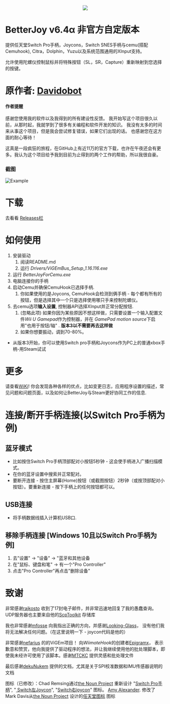 <div align=center><img src="https://oscimg.oschina.net/oscnet/up-1xhr7zmon7atri87vn4j7fcouoltlpvh"/></div>

# BetterJoy v6.4α 非官方自定版本

提供任天堂Switch Pro手柄，Joycons，Switch SNES手柄与cemu(搭配Cemuhook), Citra，Dolphin，Yuzu以及系统范围通用的XInput支持。

允许使用陀螺仪控制鼠标并将特殊按钮（SL，SR，Capture）重新映射到您选择的按键。

# 原作者: [Davidobot](https://github.com/Davidobot)

#### 作者提醒
感谢您使用我的软件以及我得到的所有建设性反馈。 我开始写这个项目很久以前，从那时起，我就学到了很多有关编程和软件开发的知识。 我没有太多的时间来从事这个项目，但是我会尝试修复错误，如果它们出现的话。 也感谢您在这方面的耐心等待！

这真是一段疯狂的旅程，在GitHub上有近11万的官方下载，也许在午夜还会有更多。我认为这个项目给予我到目前为止得到的两个工作的帮助，所以我很自豪。

### 截图
![Example](https://wx3.sinaimg.cn/mw690/006advZlly1gjbxvhzcqlj30m10ou4am.jpg)

# 下载
去看看 [Releases栏](https://github.com/xiyanxy/BetterJoy_CHS/releases/)

# 如何使用
1. 安装驱动
    1. 阅读README.md
    1. 运行 *Drivers/ViGEmBus_Setup_1.16.116.exe*
2. 运行 *BetterJoyForCemu.exe*
3. 电脑连接你的手柄
4. 启动Cemu并确保CemuHook已选择手柄.
    1. 你如果使用的是Joycons, CemuHook会检测到俩手柄 - 每个都有所有的按钮，但是选择其中一个只是选择使用哪只手来控制陀螺仪。
5. 去cemu选项**输入设置**, 控制器API选择XInput并正常分配按钮.
    1. (忽略此项) 如果你因为某些原因不想这样做，只需要设置一个输入配置文件*Wii U Gamepad*作为控制器，并在 *GamePad motion source*下启用"也用于按钮/轴" . **版本3以不需要再去这样做**
    2. 如果你想要振动，调到70-80%。

* 从版本3开始，你可以使用Switch pro手柄和Joycons作为PC上的普通xbox手柄-用Steam试试

# 更多
请查看[WiKi](https://github.com/xiyanxy/BetterJoy_CHS/wiki)! 你会发现各种各样的优点，比如变更日志，应用程序设置的描述，常见问题和问题页面，以及如何让BetterJoy与Steam更好协同工作的信息.

# 连接/断开手柄连接(以Switch Pro手柄为例)
## 蓝牙模式
 * 比如按住Switch Pro手柄顶部配对小按钮5秒钟 - 这会使手柄进入广播扫描模式。
 * 在你的蓝牙设置中搜索并正常配对。
 * 要断开连接 - 按住主屏幕(Home)按钮（或截图按钮）2秒钟（或按顶部配对小按钮）。要重新连接 - 按下手柄上的任何按钮都可以。

## USB连接
 * 将手柄数据线插入计算机USB口.

## 移除手柄连接 \[Windows 10且以Switch Pro手柄为例]
1. 去"设置" -> "设备" -> "蓝牙和其他设备
2. 在"鼠标、键盘和笔" -> 有一个"Pro Controller"
3. 点击"Pro Controller"再点击"删除设备"

# 致谢
非常感谢[rajkosto](https://github.com/rajkosto/) 收到了17封电子邮件，并非常迅速地回复了我的愚蠢查询。UDP服务器也主要来自他的[ScpToolkit](https://github.com/rajkosto/ScpToolkit) 存储库

我也非常感谢[mfosse](https://github.com/mfosse/JoyCon-Driver) 向我指出正确的方向，并感谢[Looking-Glass](https://github.com/Looking-Glass/JoyconLib)， 没有他们我将无法解决任何问题。（在这里说明一下 - joycon代码是他的）

非常感谢[nefarius](https://github.com/ViGEm/ViGEmBus) 的的ViGEm项目！ 向*WiimoteHook*的创建者[Epigramx](https://github.com/epigramx)， 表示歉意和赞赏，他向我提供了驱动程序的想法，并让我继续使用他的批处理脚本，即使我未经许可使用了该脚本。感谢[MTCKC](https://github.com/MTCKC/ProconXInput) 提供灵感和批处理文件

最后感谢[dekuNukem](https://github.com/dekuNukem/Nintendo_Switch_Reverse_Engineering) 提供的文档，尤其是关于SPI校准数据和IMU传感器说明的文档

图标（已修改）：Chad Remsing通过[the Noun Project](http://thenounproject.com/) 重新设计 "[Switch Pro手柄](https://thenounproject.com/term/nintendo-switch/930119/)", "[
Switch左Joycon](https://thenounproject.com/remsing/uploads/?i=930115)", "[Switch右joycon](https://thenounproject.com/remsing/uploads/?i=930121)" 图标。 [Amy Alexander](https://www.linkedin.com/in/-amy-alexander/). 修改了Mark Davis从[the Noun Project](http://thenounproject.com/) 设计的[任天堂图标](https://thenounproject.com/themizarkshow/collection/vectogram/?i=193592)  图标
